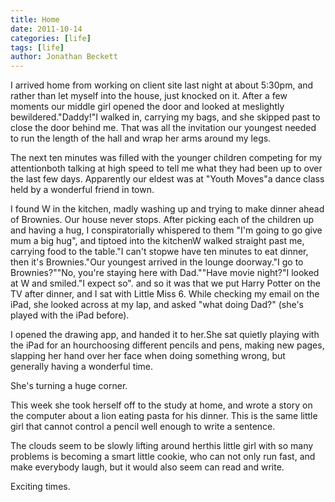 ```yaml
---
title: Home
date: 2011-10-14
categories: [life]
tags: [life]
author: Jonathan Beckett
---
```


I arrived home from working on client site last night at about 5:30pm, and rather than let myself into the house, just knocked on it. After a few moments our middle girl opened the door and looked at meslightly bewildered."Daddy!"I walked in, carrying my bags, and she skipped past to close the door behind me. That was all the invitation our youngest needed to run the length of the hall and wrap her arms around my legs.

The next ten minutes was filled with the younger children competing for my attentionboth talking at high speed to tell me what they had been up to over the last few days. Apparently our eldest was at "Youth Moves"a dance class held by a wonderful friend in town.

I found W in the kitchen, madly washing up and trying to make dinner ahead of Brownies. Our house never stops. After picking each of the children up and having a hug, I conspiratorially whispered to them "I'm going to go give mum a big hug", and tiptoed into the kitchenW walked straight past me, carrying food to the table."I can't stopwe have ten minutes to eat dinner, then it's Brownies."Our youngest arrived in the lounge doorway."I go to Brownies?""No, you're staying here with Dad.""Have movie night?"I looked at W and smiled."I expect so". and so it was that we put Harry Potter on the TV after dinner, and I sat with Little Miss 6. While checking my email on the iPad, she looked across at my lap, and asked "what doing Dad?" (she's played with the iPad before).

I opened the drawing app, and handed it to her.She sat quietly playing with the iPad for an hourchoosing different pencils and pens, making new pages, slapping her hand over her face when doing something wrong, but generally having a wonderful time.

She's turning a huge corner.

This week she took herself off to the study at home, and wrote a story on the computer about a lion eating pasta for his dinner. This is the same little girl that cannot control a pencil well enough to write a sentence.

The clouds seem to be slowly lifting around herthis little girl with so many problems is becoming a smart little cookie, who can not only run fast, and make everybody laugh, but it would also seem can read and write.

Exciting times.
